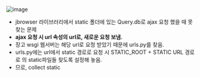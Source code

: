 
![image](https://user-images.githubusercontent.com/15938354/130358757-f238e45e-28a5-40ba-8fbe-9747003bc9f8.png)


- jbrowser 라이브러리에서 static 폴더에 있는 Query.db로 ajax 요청 했을 때 못 찾는 문제 
- **ajax 요청 시 url 속성의 url로, 새로운 요청 보냄.**
- 장고 wsgi 웹서버는 해당 url로 요청 받았기 때문에 urls.py를 찾음.
- urls.py에는 url에서 static 경로로 요청 시 STATIC_ROOT + STATIC URL 경로로 의 static파일들 찾도록 설정해 놓음.
- 므로, collect static 
